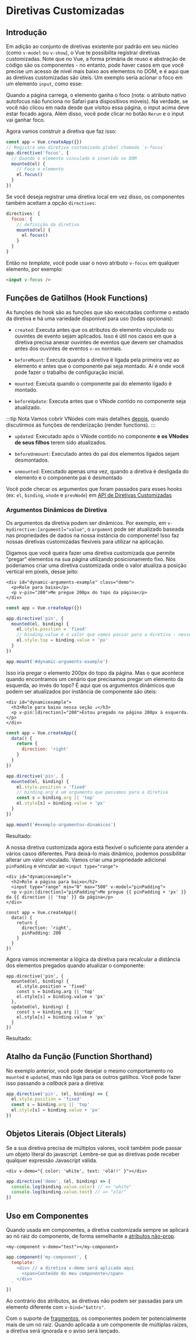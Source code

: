 # Diretivas Customizadas

## Introdução

Em adição ao conjunto de diretivas existente por padrão em seu núcleo (como `v-model` ou `v-show`), o Vue te possibilita registrar diretivas customizadas. Note que no Vue, a forma primária de reuso e abstração de código são os componentes - no entanto, pode haver casos em que você precise um acesso de nível mais baixo aos elementos no DOM, e é aqui que as diretivas customizadas são úteis. Um exemplo seria acionar o foco em um elemento `input`, como esse:

<common-codepen-snippet title="Diretivas customizadas: exemplo básico" slug="JjdxaJW" :preview="false" />

Quando a página carrega, o elemento ganha o foco (nota: o atributo nativo autofocus não funciona no Safari para dispositivos móveis). Na verdade, se você não clicou em nada desde que visitou essa página, o input acima deve estar focado agora. Além disso, você pode clicar no botão `Rerun` e o input vai ganhar foco.

Agora vamos construir a diretiva que faz isso:

```js
const app = Vue.createApp({})
// Registra uma diretiva customizada global chamada `v-focus`
app.directive('focus', {
  // Quando o elemento vinculado é inserido no DOM
  mounted(el) {
    // Foca o elemento
    el.focus()
  }
})
```

Se você deseja registrar uma diretiva local em vez disso, os componentes também aceitam a opção `directives`:

```js
directives: {
  focus: {
    // definição da diretiva
    mounted(el) {
      el.focus()
    }
  }
}
```

Então no *template*, você pode usar o novo atributo `v-focus` em qualquer elemento, por exemplo:

```html
<input v-focus />
```

## Funções de Gatilhos (Hook Functions)

As funções de hook são as funções que são executadas conforme o estado da diretiva e há uma variedade disponível para uso (todas opcionais):

- `created`: Executa antes que os atributos do elemento vinculado ou ouvintes de evento sejam aplicados. Isso é útil nos casos em que a diretiva precisa anexar ouvintes de eventos que devem ser chamados antes dos ouvintes de eventos `v-on` normais.

- `beforeMount`: Executa quando a diretiva é ligada pela primeira vez ao elemento e antes que o componente pai seja montado. Aí é onde você pode fazer o trabalho de configuração inicial.

- `mounted`: Executa quando o componente pai do elemento ligado é montado.

- `beforeUpdate`: Executa antes que o VNode contido no componente seja atualizado.

:::tip Nota
Vamos cobrir VNodes com mais detalhes [depois](render-function.html#the-virtual-dom-tree), quando discutirmos as funções de renderização (render functions).
:::

- `updated`: Executado após o VNode contido no componente **e os VNodes de seus filhos** terem sido atualizados.

- `beforeUnmount`: Executado antes do pai dos elementos ligados sejam desmontados.

- `unmounted`: Executado apenas uma vez, quando a diretiva é desligada do elemento e o componente pai é desmontado

Você pode checar os argumentos que foram passados para esses hooks (ex: `el`, `binding`, `vnode` e `prevNode`) em [API de Diretivas Customizadas](../api/application-api.html#directive)

### Argumentos Dinâmicos de Diretiva

Os argumentos da diretiva podem ser dinâmicos. Por exemplo, em `v-mydirective:[argument]="value"`, o `argument` pode ser atualizado baseada nas propriedades de dados na nossa instância do componente! Isso faz nossas diretivas customizadas flexíveis para utilizar na aplicação.

Digamos que você queira fazer uma diretiva customizada que permite "pregar" elementos na sua página utilizando posicionamento fixo. Nós poderiamos criar uma diretiva customizada onde o valor atualiza a posição vertical em pixels, desse jeito:

```vue-html
<div id="dynamic-arguments-example" class="demo">
  <p>Role para baixo</p>
  <p v-pin="200">Me pregue 200px do topo da página</p>
</div>
```

```js
const app = Vue.createApp({})

app.directive('pin', {
  mounted(el, binding) {
    el.style.position = 'fixed'
    // binding.value é o valor que vamos passar para a diretiva - nesse caso, é 200.
    el.style.top = binding.value + 'px'
  }
})

app.mount('#dynamic-arguments-example')
```

Isso iria pregar o elemento 200px do topo da página. Mas o que acontece quando encontramos um cenário que precisamos pregar um elemento da esquerda, ao invés do topo? É aqui que os argumentos dinâmicos que podem ser atualizados por instância de componente são úteis:

```vue-html
<div id="dynamicexample">
  <h3>Role para baixo nessa seção ↓</h3>
  <p v-pin:[direction]="200">Estou pregado na página 200px à esquerda.</p>
</div>
```

```js
const app = Vue.createApp({
  data() {
    return {
      direction: 'right'
    }
  }
})

app.directive('pin', {
  mounted(el, binding) {
    el.style.position = 'fixed'
    // binding.arg é um argumento que passamos para a diretiva
    const s = binding.arg || 'top'
    el.style[s] = binding.value + 'px'
  }
})

app.mount('#exemplo-argumentos-dinamicos')
```

Resultado:

<common-codepen-snippet title="Diretivas customizadas: argumentos dinâmicos" slug="YzXgGmv" :preview="false" />

A nossa diretiva customizada agora está flexível o suficiente para atender a vários casos diferentes. Para deixá-lo mais dinâmico, podemos possibilitar alterar um valor vinculado. Vamos criar uma propriedade adicional `pinPadding` e vincular ao `<input type="range">`

```vue-html{4}
<div id="dynamicexample">
  <h2>Role a página para baixo</h2>
  <input type="range" min="0" max="500" v-model="pinPadding">
  <p v-pin:[direction]="pinPadding">Me pregue {{ pinPadding + 'px' }} da {{ direction || 'top' }} da página</p>
</div>
```

```js{5}
const app = Vue.createApp({
  data() {
    return {
      direction: 'right',
      pinPadding: 200
    }
  }
})
```

Agora vamos incrementar a lógica da diretiva para recalcular a distância dos elementos pregados quando atualizar o componente:

```js{7-10}
app.directive('pin', {
  mounted(el, binding) {
    el.style.position = 'fixed'
    const s = binding.arg || 'top'
    el.style[s] = binding.value + 'px'
  },
  updated(el, binding) {
    const s = binding.arg || 'top'
    el.style[s] = binding.value + 'px'
  }
})
```

Resultado:

<common-codepen-snippet title="Diretivas customizadas: argumentos dinâmicos + vínculo dinâmico" slug="rNOaZpj" :preview="false" />

## Atalho da Função (Function Shorthand)

No exemplo anterior, você pode desejar o mesmo comportamento no `mounted` e `updated`, mas não liga para os outros gatilhos. Você pode fazer isso passando a *callback* para a diretiva:

```js
app.directive('pin', (el, binding) => {
  el.style.position = 'fixed'
  const s = binding.arg || 'top'
  el.style[s] = binding.value + 'px'
})
```

## Objetos Literais (Object Literals)

Se a sua diretiva precisa de múltiplos valores, você também pode passar um objeto literal do javascript. Lembre-se que as diretivas pode receber qualquer expressão Javascript válida.

```vue-html
<div v-demo="{ color: 'white', text: 'olá!!' }"></div>
```

```js
app.directive('demo', (el, binding) => {
  console.log(binding.value.color) // => "white"
  console.log(binding.value.text) // => "olá!"
})
```

## Uso em Componentes

Quando usada em componentes, a diretiva customizada sempre se aplicará ao nó raiz do componente, de forma semelhante a [atributos não-prop](component-attrs.html).

```vue-html
<my-component v-demo="test"></my-component>
```

```js
app.component('my-component', {
  template: `
    <div> // a diretiva v-demo será aplicada aqui
      <span>Conteúdo do meu componente</span>
    </div>
  `
})
```

Ao contrário dos atributos, as diretivas não podem ser passadas para um elemento diferente com `v-bind="$attrs"`.

Com o suporte de [fragmentos](/guide/migration/fragments.html#visao-geral), os componentes podem ter potencialmente mais de um nó raiz. Quando aplicada a um componente de múltiplas raízes, a diretiva será ignorada e o aviso será lançado.